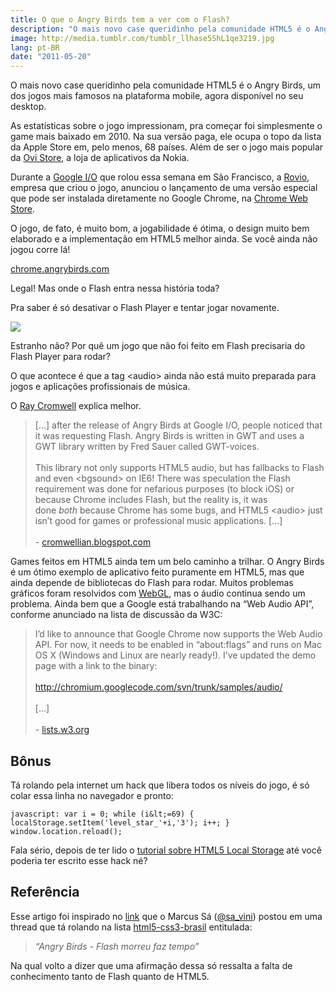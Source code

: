 ```yaml
---
title: O que o Angry Birds tem a ver com o Flash?
description: "O mais novo case queridinho pela comunidade HTML5 é o Angry Birds, um dos jogos mais famosos na plataforma mobile, agora disponível no seu desktop."
image: http://media.tumblr.com/tumblr_llhase5ShL1qe3219.jpg
lang: pt-BR
date: "2011-05-20"
---
```


O mais novo case queridinho pela comunidade HTML5 é o Angry Birds, um dos jogos mais famosos na plataforma mobile, agora disponível no seu desktop.

As estatísticas sobre o jogo impressionam, pra começar foi simplesmente o game mais baixado em 2010. Na sua versão paga, ele ocupa o topo da lista da Apple Store em, pelo menos, 68 países. Além de ser o jogo mais popular da [Ovi Store](http://store.ovi.com/), a loja de aplicativos da Nokia.

Durante a [Google I/O](http://www.google.com/events/io/2011/) que rolou essa semana em São Francisco, a [Rovio](http://www.rovio.com/), empresa que criou o jogo, anunciou o lançamento de uma versão especial que pode ser instalada diretamente no Google Chrome, na [Chrome Web Store](https://chrome.google.com/webstore).

<!-- more -->

O jogo, de fato, é muito bom, a jogabilidade é ótima, o design muito bem elaborado e a implementação em HTML5 melhor ainda. Se você ainda não jogou corre lá!

[chrome.angrybirds.com](http://chrome.angrybirds.com/)

Legal! Mas onde o Flash entra nessa história toda?

Pra saber é só desativar o Flash Player e tentar jogar novamente.

![](http://media.tumblr.com/tumblr_llhat53nRc1qe3219.jpg)

Estranho não? Por quê um jogo que não foi feito em Flash precisaria do Flash Player para rodar?

O que acontece é que a tag &lt;audio&gt; ainda não está muito preparada para jogos e aplicações profissionais de música.

O [Ray Cromwell](http://cromwellian.blogspot.com) explica melhor.

<blockquote>[&#8230;] after the release of Angry Birds at Google I/O, people noticed that it was requesting Flash. Angry Birds is written in GWT and uses a GWT library written by Fred Sauer called GWT-voices. <br/><br/>This library not only supports HTML5 audio, but has fallbacks to Flash and even &lt;bgsound&gt; on IE6! There was speculation the Flash requirement was done for nefarious purposes (to block iOS) or because Chrome includes Flash, but the reality is, it was done <em>both</em> because Chrome has some bugs, and HTML5 &lt;audio&gt; just isn’t good for games or professional music applications. [&#8230;] <br/><br/>- <a href="http://cromwellian.blogspot.com/2011/05/ive-been-having-twitter-back-and-forth.html" target="_blank">cromwellian.blogspot.com</a></blockquote>

Games feitos em HTML5 ainda tem um belo caminho a trilhar. O Angry Birds é um ótimo exemplo de aplicativo feito puramente em HTML5, mas que ainda depende de bibliotecas do Flash para rodar. M<span>uitos problemas gráficos foram resolvidos com<span> </span><span><a href="http://en.wikipedia.org/wiki/WebGL" target="_blank">WebGL</a></span>, mas o áudio continua sendo um problema. Ainda bem que a Google está trabalhando na &#8220;Web Audio API&#8221;, conforme anunciado na lista de discussão da W3C</span><span>:</span>

<blockquote>I&#8217;d like to announce that Google Chrome now supports the Web Audio API. For now, it needs to be enabled in “about:flags” and runs on Mac OS X (Windows and Linux are nearly ready!). I&#8217;ve updated the demo page with a link to the binary:<br/><br/><a href="http://chromium.googlecode.com/svn/trunk/samples/audio/" target="_blank"><a href="http://chromium.googlecode.com/svn/trunk/samples/audio/" target="_blank">http://chromium.googlecode.com/svn/trunk/samples/audio/</a></a> <br/><br/>[&#8230;] <br/><br/>- <a href="http://lists.w3.org/Archives/Public/public-xg-audio/2011Feb/0000.html" target="_blank">lists.w3.org</a></blockquote>

## Bônus

Tá rolando pela internet um hack que libera todos os níveis do jogo, é só colar essa linha no navegador e pronto:

```
javascript: var i = 0; while (i&lt;=69) { localStorage.setItem('level_star_'+i,'3'); i++; } window.location.reload();
```

Fala sério, depois de ter lido o <a href="/html5-local-storage/" target="_blank">tutorial sobre HTML5 Local Storage</a> até você poderia ter escrito esse hack né?

## Referência

Esse artigo foi inspirado no <a href="http://www.2ality.com/" target="_blank">link</a> que o Marcus Sá (<a href="http://twitter.com/#!/sa_vini" target="_blank">@sa_vini</a>) postou em uma thread que tá rolando na lista <a href="http://groups.google.com/group/html5-css3-brasil" target="_blank">html5-css3-brasil</a> entitulada:

<blockquote>

<em>&#8220;Angry Birds - Flash morreu faz tempo&#8221;</em>

</blockquote>

Na qual volto a dizer que uma afirmação dessa só ressalta a falta de conhecimento tanto de Flash quanto de HTML5.
